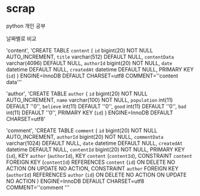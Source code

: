 # scrap

python 개인 공부

날짜별로 비교

'content', 'CREATE TABLE `content` (
  `id` bigint(20) NOT NULL AUTO_INCREMENT,
  `title` varchar(512) DEFAULT NULL,
  `contentData` varchar(4096) DEFAULT NULL,
  `authorId` bigint(20) NOT NULL,
  `date` datetime DEFAULT NULL,
  `createdAt` datetime DEFAULT NULL,
  PRIMARY KEY (`id`)
) ENGINE=InnoDB DEFAULT CHARSET=utf8 COMMENT=''content data'''

'author', 'CREATE TABLE `author` (
  `id` bigint(20) NOT NULL AUTO_INCREMENT,
  `name` varchar(100) NOT NULL,
  `population` int(11) DEFAULT ''0'',
  `believe` int(11) DEFAULT ''0'',
  `good` int(11) DEFAULT ''0'',
  `bad` int(11) DEFAULT ''0'',
  PRIMARY KEY (`id`)
) ENGINE=InnoDB DEFAULT CHARSET=utf8'

'comment', 'CREATE TABLE `comment` (
  `id` bigint(20) NOT NULL AUTO_INCREMENT,
  `authorId` bigint(20) NOT NULL,
  `commentData` varchar(1024) DEFAULT NULL,
  `date` datetime DEFAULT NULL,
  `createdAt` datetime DEFAULT NULL,
  `contentId` bigint(20) NOT NULL,
  PRIMARY KEY (`id`),
  KEY `author` (`authorId`),
  KEY `content` (`contentId`),
  CONSTRAINT `content` FOREIGN KEY (`contentId`) REFERENCES `content` (`id`) ON DELETE NO ACTION ON UPDATE NO ACTION,
  CONSTRAINT `author` FOREIGN KEY (`authorId`) REFERENCES `author` (`id`) ON DELETE NO ACTION ON UPDATE NO ACTION
) ENGINE=InnoDB DEFAULT CHARSET=utf8 COMMENT=''comment '''
